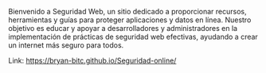 Bienvenido a Seguridad Web, un sitio dedicado a proporcionar recursos, herramientas y guías para proteger aplicaciones y datos en línea. Nuestro objetivo es educar y apoyar a desarrolladores y administradores en la implementación de prácticas de seguridad web efectivas, ayudando a crear un internet más seguro para todos.



Link: https://bryan-bitc.github.io/Seguridad-online/